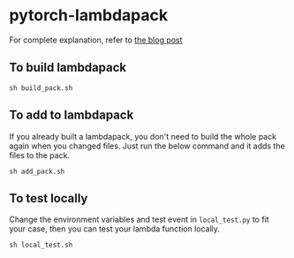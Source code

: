 # pytorch-lambdapack

For complete explanation, refer to [the blog post](https://dreamgonfly.github.io/2018/01/19/pytorch-on-aws-lambda.html)

##  To build lambdapack

```shell
sh build_pack.sh
```

## To add to lambdapack

If you already built a lambdapack, you don't need to build the whole pack again when you changed files. Just run the below command and it adds the files to the pack.

```shell
sh add_pack.sh
```

## To test locally

Change the environment variables and test event in `local_test.py` to fit your case, then you can test your lambda function locally.

```shell
sh local_test.sh
```

